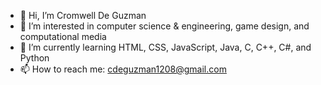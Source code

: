 - 👋 Hi, I’m Cromwell De Guzman
- 👀 I’m interested in computer science & engineering, game design, and computational media
- 🌱 I’m currently learning HTML, CSS, JavaScript, Java, C, C++, C#, and Python
- 📫 How to reach me: cdeguzman1208@gmail.com

<!---
cdeguzman1208/cdeguzman1208 is a ✨ special ✨ repository because its `README.md` (this file) appears on your GitHub profile.
You can click the Preview link to take a look at your changes.
--->
